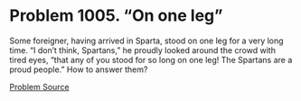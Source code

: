 # Problem 1005. “On one leg”

Some foreigner, having arrived in Sparta, stood on one leg for a very long time. “I don’t think, Spartans,” he proudly looked around the crowd with tired eyes, “that any of you stood for so long on one leg! The Spartans are a proud people.” How to answer them?

[Problem Source](https://www.trizland.ru/tasks/1764/)